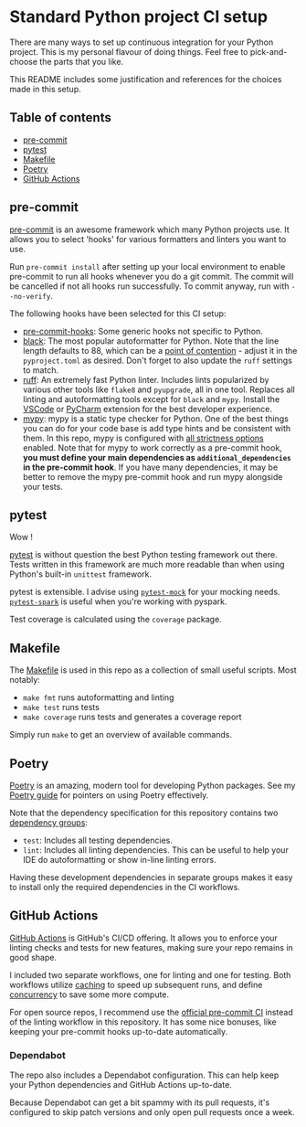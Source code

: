 # Standard Python project CI setup

There are many ways to set up continuous integration for your Python project. This is my personal flavour of doing things. Feel free to pick-and-choose the parts that you like.

This README includes some justification and references for the choices made in this setup.

## Table of contents
- [pre-commit](#pre-commit)
- [pytest](#pytest)
- [Makefile](#makefile)
- [Poetry](#poetry)
- [GitHub Actions](#github-actions)


## pre-commit

[pre-commit](https://pre-commit.com/) is an awesome framework which many Python projects use. It allows you to select 'hooks' for various formatters and linters you want to use.

Run `pre-commit install` after setting up your local environment to enable pre-commit to run all hooks whenever you do a git commit. The commit will be cancelled if not all hooks run successfully. To commit anyway, run with `--no-verify`.

The following hooks have been selected for this CI setup:

* [pre-commit-hooks](https://github.com/pre-commit/pre-commit-hooks): Some generic hooks not specific to Python.
* [black](https://black.readthedocs.io/): The most popular autoformatter for Python. Note that the line length defaults to 88, which can be a [point of contention](https://black.readthedocs.io/en/stable/the_black_code_style/current_style.html#line-length) - adjust it in the `pyproject.toml` as desired. Don't forget to also update the `ruff` settings to match.
* [ruff](https://github.com/charliermarsh/ruff/): An extremely fast Python linter. Includes lints popularized by various other tools like `flake8` and `pyupgrade`, all in one tool. Replaces all linting and autoformatting tools except for `black` and `mypy`. Install the [VSCode](https://marketplace.visualstudio.com/items?itemName=charliermarsh.ruff) or [PyCharm](https://plugins.jetbrains.com/plugin/20574-ruff) extension for the best developer experience.
* [mypy](https://mypy.readthedocs.io/): mypy is a static type checker for Python. One of the best things you can do for your code base is add type hints and be consistent with them. In this repo, mypy is configured with [all strictness options](https://mypy.readthedocs.io/en/stable/command_line.html#cmdoption-mypy-strict) enabled. Note that for mypy to work correctly as a pre-commit hook, **you must define your main dependencies as `additional_dependencies` in the pre-commit hook**. If you have many dependencies, it may be better to remove the mypy pre-commit hook and run mypy alongside your tests.


## pytest

Wow !

[pytest](https://docs.pytest.org/) is without question the best Python testing framework out there. Tests written in this framework are much more readable than when using Python's built-in `unittest` framework.

pytest is extensible. I advise using [`pytest-mock`](https://pytest-mock.readthedocs.io/) for your mocking needs. [`pytest-spark`](https://github.com/malexer/pytest-spark) is useful when you're working with pyspark.

Test coverage is calculated using the `coverage` package.


## Makefile

The [Makefile](https://www.gnu.org/software/make/manual/make.html) is used in this repo as a collection of small useful scripts. Most notably:

* `make fmt` runs autoformatting and linting
* `make test` runs tests
* `make coverage` runs tests and generates a coverage report

Simply run `make` to get an overview of available commands.


## Poetry

[Poetry](https://python-poetry.org/) is an amazing, modern tool for developing Python packages. See my [Poetry guide](https://github.com/stinodego/poetry-guide) for pointers on using Poetry effectively.

Note that the dependency specification for this repository contains two [dependency groups](https://python-poetry.org/docs/master/managing-dependencies/):

* `test`: Includes all testing dependencies.
* `lint`: Includes all linting dependencies. This can be useful to help your IDE do autoformatting or show in-line linting errors.

Having these development dependencies in separate groups makes it easy to install only the required dependencies in the CI workflows.

## GitHub Actions

[GitHub Actions](https://github.com/features/actions) is GitHub's CI/CD offering. It allows you to enforce your linting checks and tests for new features, making sure your repo remains in good shape.

I included two separate workflows, one for linting and one for testing. Both workflows utilize [caching](https://github.com/actions/cache) to speed up subsequent runs, and define [concurrency](https://docs.github.com/en/actions/using-jobs/using-concurrency) to save some more compute.

For open source repos, I recommend use the [official pre-commit CI](https://pre-commit.ci/) instead of the linting workflow in this repository. It has some nice bonuses, like keeping your pre-commit hooks up-to-date automatically.

### Dependabot

The repo also includes a Dependabot configuration. This can help keep your Python dependencies and GitHub Actions up-to-date.

Because Dependabot can get a bit spammy with its pull requests, it's configured to skip patch versions and only open pull requests once a week.
